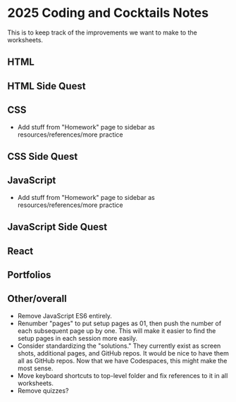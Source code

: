 # 2025 Coding and Cocktails Notes

This is to keep track of the improvements we want to make to the worksheets.

## HTML



## HTML Side Quest



## CSS

- Add stuff from "Homework" page to sidebar as resources/references/more practice

## CSS Side Quest



## JavaScript

- Add stuff from "Homework" page to sidebar as resources/references/more practice

## JavaScript Side Quest



## React



## Portfolios



## Other/overall

- Remove JavaScript ES6 entirely.
- Renumber "pages" to put setup pages as 01, then push the number of each subsequent page up by one. This will make it easier to find the setup pages in each session more easily.
- Consider standardizing the "solutions." They currently exist as screen shots, additional pages, and GitHub repos. It would be nice to have them all as GitHub repos. Now that we have Codespaces, this might make the most sense.
- Move keyboard shortcuts to top-level folder and fix references to it in all worksheets.
- Remove quizzes?